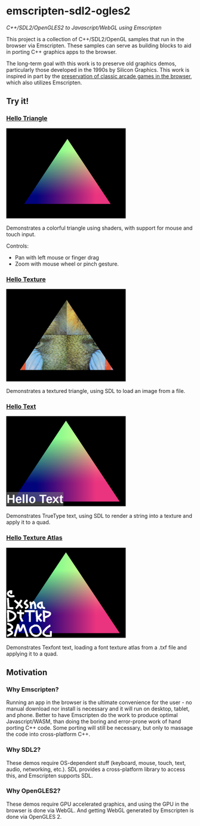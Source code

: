 # emscripten-sdl2-ogles2
*C++/SDL2/OpenGLES2 to Javascript/WebGL using Emscripten*

This project is a collection of C++/SDL2/OpenGL samples that run in the browser via Emscripten.  These samples can serve as building blocks to aid in porting C++ graphics apps to the browser.

The long-term goal with this work is to preserve old graphics demos, particularly those developed in the 1990s by Silicon Graphics.  This work is inspired in part by the [preservation of classic arcade games in the browser](https://archive.org/details/internetarcade), which also utilizes Emscripten.


## Try it!

### [Hello Triangle](https://erik-larsen.github.io/emscripten-sdl2-ogles2/hello_triangle.html)

![Hello Triangle](media/hello_triangle.png)

Demonstrates a colorful triangle using shaders, with support for mouse and touch input.  

Controls: 
- Pan with left mouse or finger drag
- Zoom with mouse wheel or pinch gesture.

### [Hello Texture](https://erik-larsen.github.io/emscripten-sdl2-ogles2/hello_texture.html)

![Hello Texture](media/hello_texture.png)

Demonstrates a textured triangle, using SDL to load an image from a file.

### [Hello Text](https://erik-larsen.github.io/emscripten-sdl2-ogles2/hello_text_ttf.html)

![Hello Text](media/hello_text_ttf.png)

Demonstrates TrueType text, using SDL to render a string into a texture and apply it to a quad.

### [Hello Texture Atlas](https://erik-larsen.github.io/emscripten-sdl2-ogles2/hello_text_txf.html)

![Hello Texture Atlas](media/hello_text_txf.png)

Demonstrates Texfont text, loading a font texture atlas from a .txf file and applying it to a quad. 

## Motivation

### Why Emscripten?  

Running an app in the browser is the ultimate convenience for the user - no manual download nor install is necessary and it will run on desktop, tablet, and phone.  Better to have Emscripten do the work to produce optimal Javascript/WASM, than doing the boring and error-prone work of hand porting C++ code.  Some porting will still be necessary, but only to massage the code into cross-platform C++.


### Why SDL2? 

These demos require OS-dependent stuff (keyboard, mouse, touch, text, audio, networking, etc.). SDL provides a cross-platform library to access this, and Emscripten supports SDL.


### Why OpenGLES2?  

These demos require GPU accelerated graphics, and using the GPU in the browser is done via WebGL.  And getting WebGL generated by Emscripten is done via OpenGLES 2.

